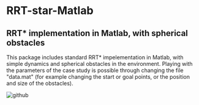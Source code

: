 # RRT-star-Matlab
RRT* implementation in Matlab, with spherical obstacles
---------------------------------------------------------
This package includes standard RRT* impelementation in Matlab, with simple dynamics and spherical obstacles in the environment. Playing with the parameters of the case study is possible through changing the file "data.mat" (for example changing the start or goal points, or the position and size of the obstacles). 

![github](https://user-images.githubusercontent.com/47225763/103433053-78f01e00-4bb8-11eb-887c-9527d54b4de6.jpg)
